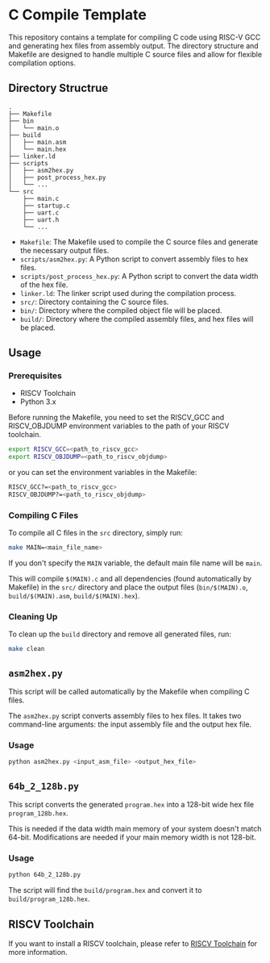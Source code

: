 # C Compile Template

This repository contains a template for compiling C code using RISC-V GCC and generating hex files from assembly output.
The directory structure and Makefile are designed to handle multiple C source files and allow for flexible compilation options.

## Directory Structrue

```
.
├── Makefile
├── bin
│   └── main.o
├── build
│   ├── main.asm
│   └── main.hex
├── linker.ld
├── scripts
│   ├── asm2hex.py
│   ├── post_process_hex.py
│   └── ...
└── src
    ├── main.c
    ├── startup.c
    ├── uart.c
    ├── uart.h
    └── ...
```

- `Makefile`: The Makefile used to compile the C source files and generate the necessary output files.
- `scripts/asm2hex.py`: A Python script to convert assembly files to hex files.
- `scripts/post_process_hex.py`: A Python script to convert the data width of the hex file.
- `linker.ld`: The linker script used during the compilation process.
- `src/`: Directory containing the C source files.
- `bin/`: Directory where the compiled object file will be placed.
- `build/`: Directory where the compiled assembly files, and hex files will be placed.

## Usage

### Prerequisites

- RISCV Toolchain
- Python 3.x

Before running the Makefile, you need to set the RISCV_GCC and RISCV_OBJDUMP environment variables to the path of your RISCV toolchain.

```sh
export RISCV_GCC=<path_to_riscv_gcc>
export RISCV_OBJDUMP=<path_to_riscv_objdump>
```

or you can set the environment variables in the Makefile:

```sh
RISCV_GCC?=<path_to_riscv_gcc>
RISCV_OBJDUMP?=<path_to_riscv_objdump>
```

### Compiling C Files

To compile all C files in the `src` directory, simply run:

```sh
make MAIN=<main_file_name>
```
If you don't specify the `MAIN` variable, the default main file name will be `main`.

This will compile `$(MAIN).c` and all dependencies (found automatically by Makefile) in the `src/` directory and place the output files (`bin/$(MAIN).o`, `build/$(MAIN).asm`, `build/$(MAIN).hex`).

### Cleaning Up

To clean up the `build` directory and remove all generated files, run:

```sh
make clean
```

## `asm2hex.py`

This script will be called automatically by the Makefile when compiling C files.

The `asm2hex.py` script converts assembly files to hex files. It takes two command-line arguments: the input assembly file and the output hex file.

### Usage

```sh
python asm2hex.py <input_asm_file> <output_hex_file>
```

## `64b_2_128b.py`

This script converts the generated `program.hex` into a 128-bit wide hex file `program_128b.hex`.

This is needed if the data width main memory of your system doesn't match 64-bit. Modifications are needed if your main memory width is not 128-bit.

### Usage

```sh
python 64b_2_128b.py
```

The script will find the `build/program.hex` and convert it to `build/program_128b.hex`.

## RISCV Toolchain

If you want to install a RISCV toolchain, please refer to [RISCV Toolchain](https://github.com/Siris-Li/RISC-V-GCC-TOOLCHAIN) for more information.
